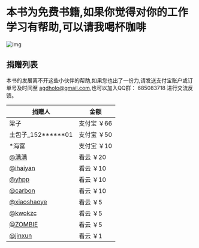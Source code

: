 # 本书为免费书籍,如果你觉得对你的工作学习有帮助,可以请我喝杯咖啡

![img](https://box.kancloud.cn/d2f71a0b21cfbef00484bab14fe0afab_990x1502.jpg)

## 捐赠列表

本书的发展离不开这些小伙伴的帮助,如果您也出了一份力,请发送支付宝账户或订单号及时间至 agdholo@gmail.com,也可以加入QQ群： 685083718 进行交流反馈。

捐赠人 | 金额
------------ | -------------
梁子 | 支付宝 ￥66
土包子_152******01 | 支付宝 ￥50
*海富 | 支付宝 ￥10
[@满满](https://www.kancloud.cn/@alimanman) | 看云 ￥20
[@ihaiyan](https://www.kancloud.cn/@ihaiyan) | 看云 ￥10
[@yhpp](https://www.kancloud.cn/@yhpp) | 看云 ￥10
[@carbon](https://www.kancloud.cn/@carbon) | 看云 ￥10
[@xiaoshaoye](https://www.kancloud.cn/@xiaoshaoye) | 看云 ￥5
[@kwokzc](https://www.kancloud.cn/@kwokzc) | 看云 ￥5
[@ZOMBIE](https://www.kancloud.cn/@zombie2019) | 看云 ￥5
[@jinxun](https://www.kancloud.cn/@jinxun) | 看云 ￥1